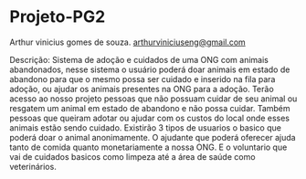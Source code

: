 # Projeto-PG2
Arthur vinicius gomes de souza.  arthurviniciuseng@gmail.com






Descrição: 
	Sistema de adoção e cuidados de uma ONG com animais abandonados, nesse sistema o usuário poderá doar animais em estado de abandono para que o mesmo possa ser cuidado e inserido na fila para adoção, ou ajudar os animais presentes na ONG para a adoção.
	Terão acesso ao nosso projeto pessoas que não possuam cuidar de seu animal ou resgatem um animal em estado de abandono e não possa cuidar. Também pessoas que queiram adotar ou ajudar com os custos do local onde esses animais estão sendo cuidado.
	Existirão 3 tipos de usuarios o basico que poderá doar o animal anonimamente. O ajudante que poderá oferecer ajuda tanto de comida quanto monetariamente a nossa ONG. E o voluntario que vai de cuidados basicos como limpeza até a área de saúde como veterinários.

